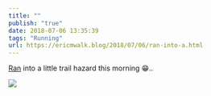 ```yaml
---
title: ""
publish: "true"
date: 2018-07-06 13:35:39
tags: "Running"
url: https://ericmwalk.blog/2018/07/06/ran-into-a.html
---
```


[Ran](https://www.strava.com/activities/1684323164) into a little trail hazard this morning 😁..

![](https://ericmwalk.blog/uploads/2022/bcc4842320.jpg)